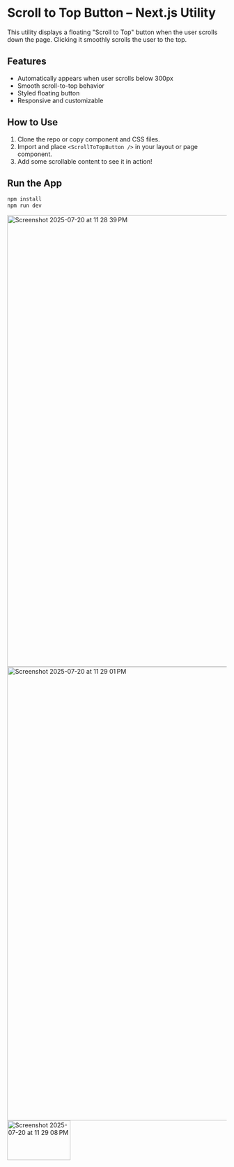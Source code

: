 # Scroll to Top Button – Next.js Utility

This utility displays a floating "Scroll to Top" button when the user scrolls down the page. Clicking it smoothly scrolls the user to the top.

## Features

- Automatically appears when user scrolls below 300px
- Smooth scroll-to-top behavior
- Styled floating button
- Responsive and customizable

## How to Use

1. Clone the repo or copy component and CSS files.
2. Import and place `<ScrollToTopButton />` in your layout or page component.
3. Add some scrollable content to see it in action!

## Run the App

```bash
npm install
npm run dev
```

<img width="1800" height="1037" alt="Screenshot 2025-07-20 at 11 28 39 PM" src="https://github.com/user-attachments/assets/481496ac-8d98-4164-96a4-7eaa90ba0ed4" />
<img width="1796" height="1042" alt="Screenshot 2025-07-20 at 11 29 01 PM" src="https://github.com/user-attachments/assets/facb3bee-0e40-4ad2-86c6-6fd778465258" />
<img width="145" height="91" alt="Screenshot 2025-07-20 at 11 29 08 PM" src="https://github.com/user-attachments/assets/f6dfba80-7bf1-4f96-9ae0-f6e9f571838d" />
